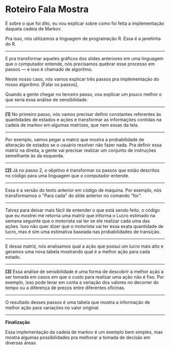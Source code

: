 # Roteiro Fala Mostra

E sobre o que foi dito, eu vou explicar sobre como foi feita a implementação daquela cadeia de Markov.

Pra isso, nós utilizamos a linguagem de programação R. Essa é a janelinha do R.

---

E pra transformar aqueles gráficos dos slides anteriores em uma linguagem que o computador entende, nós precisamos quebrar esse processo em passos — e isso é chamado de algoritmo.

Neste nosso caso, nós vamos explicar três passos pra implementação do nosso algoritmo. [Falar os passos].

Quando a gente chegar no terceiro passo, vou explicar um pouco melhor o que seria essa análise de sensibilidade.

---

**[1]** No primeiro passo, nós vamos precisar definir constantes referentes às quantidades de estados e ações e transformar as informações contidas na cadeia de markov em algumas matrizes, que nem essas da tela.

---

Por exemplo, vamos pegar a matriz que mostra a probabilidade de alteração de estados se o usuário resolver não fazer nada. Pra definir essa matriz na direita, a gente vai precisar realizar um conjunto de instruções semelhante às da esquerda.

---

**[2]** Já no passo 2, o objetivo é transformar os passos que estão descritos no código para uma linguagem que o computador entende.

---

Essa é a versão do texto anterior em código de máquina. Por exemplo, nós transformamos o "Para cada" do slide anterior no comando "for".

---

Talvez para deixar mais fácil de entender o que está sendo feito, o código que eu mostrei me retorna uma matriz que informa o Lucro estimado na semana seguinte que o motorista vai ter se ele realizar cada uma das ações. Isso não quer dizer que o motorista vai ter essa exata quantidade de lucro, mas é sim uma estimativa baseada nas probabilidades de transição.

---

E dessa matriz, nós analisamos qual a ação que possui um lucro mais alto e geramos uma nova tabela mostrando qual é a melhor ação para cada estado.

---

**[3]** Essa análise de sensibilidade é uma forma de descobrir a melhor ação a ser tomada em casos em que o custo para realizar uma ação não é fixo. Por exemplo, isso pode levar em conta a variação dos valores no decorrer do tempo ou a diferença de preços entre diferentes oficinas.

---

O resultado desses passos é uma tabela que mostra a informação de melhor ação para variações no valor original.

---

**Finalização**

Essa implementação da cadeia de markov é um exemplo bem simples, mas mostra algumas possibilidades pra melhorar a tomada de decisão em diversas áreas.